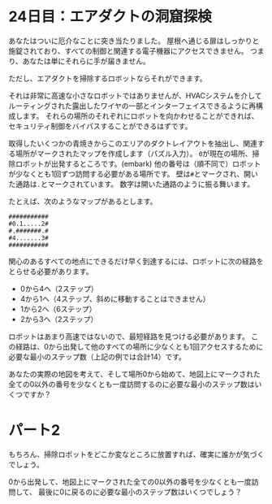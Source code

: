 # 24日目：エアダクトの洞窟探検 #

あなたはついに厄介なことに突き当たりました。
屋根へ通じる扉はしっかりと施錠されており、すべての制御と関連する電子機器にアクセスできません。
つまり、あなたは単にそれらに手が届きません。

ただし、エアダクトを掃除するロボットならそれができます。

それは非常に高速な小さなロボットではありませんが、HVACシステムを介してルーティングされた露出したワイヤの一部とインターフェイスできるように再構成します。
それらの場所のそれぞれにロボットを向かわせることができれば、セキュリティ制御をバイパスすることができるはずです。

取得したいくつかの青焼きからこのエリアのダクトレイアウトを抽出し、関連する場所がマークされたマップを作成します（パズル入力）。
`0`が現在の場所、掃除ロボットが出発するところです。(embark)
他の番号は（順不同で）ロボットが少なくとも1回ずつ訪問する必要がある場所です。
壁は`#`とマークされ、開いた通路は`.`とマークされています。
数字は開いた通路のように振る舞います。

たとえば、次のようなマップがあるとします。

```
###########
#0.1.....2#
#.#######.#
#4.......3#
###########
```

関心のあるすべての地点にできるだけ早く到達するには、ロボットに次の経路をとらせる必要があります。

- 0から4へ（2ステップ）
- 4から1へ（4ステップ、斜めに移動することはできません）
- 1から2へ（6ステップ）
- 2から3へ（2ステップ）

ロボットはあまり高速ではないので、最短経路を見つける必要があります。
この経路は、0から出発して他のすべての場所に少なくとも1回アクセスするために必要な最小のステップ数（上記の例では合計14）です。

あなたの実際の地図を考えて、そして場所0から始めて、地図上にマークされた全ての0以外の番号を少なくとも一度訪問するのに必要な最小のステップ数はいくつですか？

# パート2

もちろん、掃除ロボットをどこか変なところに放置すれば、確実に誰かが気づくでしょう。

0から出発して、地図上にマークされた全ての0以外の番号を少なくとも一度訪問して、
最後に0に戻るのに必要な最小のステップ数はいくつでしょう？
